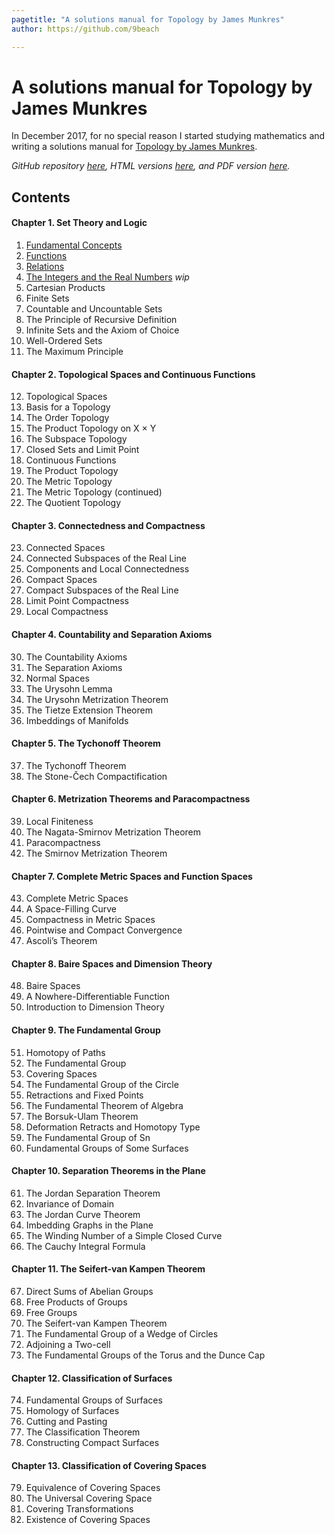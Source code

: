 ```yaml
---
pagetitle: "A solutions manual for Topology by James Munkres"
author: https://github.com/9beach

---
```


# A solutions manual for Topology by James Munkres
In December 2017, for no special reason I started studying mathematics and 
writing a solutions manual for
[Topology by James Munkres](https://www.amazon.com/Topology-Pearson-International-James-Munkres-ebook/dp/B00IZ0LGCI/ref=mt_kindle?_encoding=UTF8&me=).

_GitHub repository [here](https://github.com/9beach/munkres-topology-solutions),
HTML versions [here](https://rawgit.com/9beach/munkres-topology-solutions/master/README.html), 
and PDF version [here](https://github.com/9beach/munkres-topology-solutions/releases)._

## Contents

#### Chapter 1. Set Theory and Logic
1. [Fundamental Concepts](chap-01.md)
2. [Functions](chap-02.md)
3. [Relations](chap-03.md)
4. [The Integers and the Real Numbers](chap-04.md) _wip_
5. Cartesian Products
6. Finite Sets
7. Countable and Uncountable Sets
8. The Principle of Recursive Definition
9. Infinite Sets and the Axiom of Choice
10. Well-Ordered Sets
11. The Maximum Principle

#### Chapter 2. Topological Spaces and Continuous Functions
12. Topological Spaces
13. Basis for a Topology
14. The Order Topology
15. The Product Topology on X &#215; Y
16. The Subspace Topology
17. Closed Sets and Limit Point
18. Continuous Functions
19. The Product Topology
20. The Metric Topology
21. The Metric Topology (continued)
22. The Quotient Topology

#### Chapter 3. Connectedness and Compactness
23. Connected Spaces
24. Connected Subspaces of the Real Line
25. Components and Local Connectedness
26. Compact Spaces
27. Compact Subspaces of the Real Line
28. Limit Point Compactness
29. Local Compactness

#### Chapter 4. Countability and Separation Axioms
30. The Countability Axioms
31. The Separation Axioms
32. Normal Spaces
33. The Urysohn Lemma
34. The Urysohn Metrization Theorem
35. The Tietze Extension Theorem
36. Imbeddings of Manifolds

#### Chapter 5. The Tychonoff Theorem
37. The Tychonoff Theorem
38. The Stone-&#268;ech Compactification

#### Chapter 6. Metrization Theorems and Paracompactness
39. Local Finiteness
40. The Nagata-Smirnov Metrization Theorem
41. Paracompactness
42. The Smirnov Metrization Theorem

#### Chapter 7. Complete Metric Spaces and Function Spaces
43. Complete Metric Spaces
44. A Space-Filling Curve
45. Compactness in Metric Spaces
46. Pointwise and Compact Convergence
47. Ascoli&#8217;s Theorem

#### Chapter 8. Baire Spaces and Dimension Theory
48. Baire Spaces
49. A Nowhere-Differentiable Function
50. Introduction to Dimension Theory

#### Chapter 9. The Fundamental Group
51. Homotopy of Paths
52. The Fundamental Group
53. Covering Spaces
54. The Fundamental Group of the Circle
55. Retractions and Fixed Points
56. The Fundamental Theorem of Algebra
57. The Borsuk-Ulam Theorem
58. Deformation Retracts and Homotopy Type
59. The Fundamental Group of Sn
60. Fundamental Groups of Some Surfaces

#### Chapter 10. Separation Theorems in the Plane
61. The Jordan Separation Theorem
62. Invariance of Domain
63. The Jordan Curve Theorem
64. Imbedding Graphs in the Plane
65. The Winding Number of a Simple Closed Curve
66. The Cauchy Integral Formula

#### Chapter 11. The Seifert-van Kampen Theorem
67. Direct Sums of Abelian Groups
68. Free Products of Groups
69. Free Groups
70. The Seifert-van Kampen Theorem
71. The Fundamental Group of a Wedge of Circles
72. Adjoining a Two-cell
73. The Fundamental Groups of the Torus and the Dunce Cap

#### Chapter 12. Classification of Surfaces
74. Fundamental Groups of Surfaces
75. Homology of Surfaces
76. Cutting and Pasting
77. The Classification Theorem
78. Constructing Compact Surfaces

#### Chapter 13. Classification of Covering Spaces
79. Equivalence of Covering Spaces
80. The Universal Covering Space
81. Covering Transformations
82. Existence of Covering Spaces
